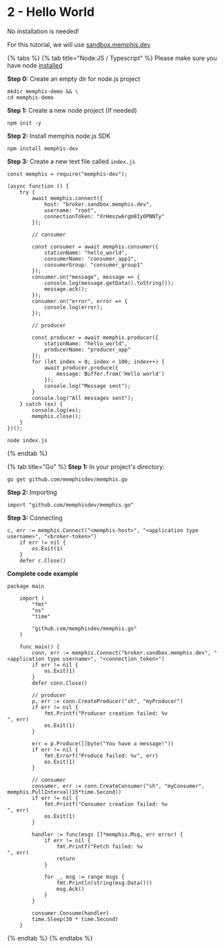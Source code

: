 # 2 - Hello World

No installation is needed!

For this tutorial, we will use [sandbox.memphis.dev](https://sandbox.memphis.dev)

{% tabs %}
{% tab title="Node.JS / Typescript" %}
Please make sure you have node [installed](https://nodejs.org/en/download/)



**Step 0:** Create an empty dir for node.js project

```
mkdir memphis-demo && \
cd memphis-demo
```

**Step 1:** Create a new node project (If needed)

```
npm init -y
```

**Step 2:** Install memphis node.js SDK

```
npm install memphis-dev
```

**Step 3:** Create a new text file called `index.js`

```
const memphis = require("memphis-dev");

(async function () {
    try {
        await memphis.connect({
            host: "broker.sandbox.memphis.dev",
            username: "root",
            connectionToken: "XrHmszw6rgm8IyOPNNTy"
        });
        
        // consumer
        
        const consumer = await memphis.consumer({
            stationName: "hello_world",
            consumerName: "consumer_app1",
            consumerGroup: "consumer_group1"
        });
        consumer.on("message", message => {
            console.log(message.getData().toString());
            message.ack();
        });
        consumer.on("error", error => {
            console.log(error);
        });

        // producer

        const producer = await memphis.producer({
            stationName: "hello_world",
            producerName: "producer_app"
        });
        for (let index = 0; index < 100; index++) {
            await producer.produce({
                message: Buffer.from('Hello world')
            });
            console.log("Message sent");
        }
        console.log("All messages sent");
    } catch (ex) {
        console.log(ex);
        memphis.close();
    }
})();
```

```
node index.js
```
{% endtab %}

{% tab title="Go" %}
**Step 1:** In your project's directory:

```
go get github.com/memphisdev/memphis.go
```

**Step 2:** Importing

```
import "github.com/memphisdev/memphis.go"
```

**Step 3:** Connecting

```
c, err := memphis.Connect("<memphis-host>", "<application type username>", "<broker-token>")
	if err != nil {
		os.Exit(1)
	}
	defer c.Close()
```

**Complete code example**

```
package main

    import (
        "fmt"
        "os"
        "time"
    
        "github.com/memphisdev/memphis.go"
    )
    
    func main() {
        conn, err := memphis.Connect("broker.sandbox.memphis.dev", "<application type username>", "<connection_token>")
        if err != nil {
            os.Exit(1)
        }
        defer conn.Close()
    
        // producer
        p, err := conn.CreateProducer("sh", "myProducer")
        if err != nil {
            fmt.Printf("Producer creation failed: %v
", err)
            os.Exit(1)
        }
    
        err = p.Produce([]byte("You have a message!"))
        if err != nil {
            fmt.Errorf("Produce failed: %v", err)
            os.Exit(1)
        }
    
        // consumer
        consumer, err := conn.CreateConsumer("sh", "myConsumer", memphis.PullInterval(15*time.Second))
        if err != nil {
            fmt.Printf("Consumer creation failed: %v
", err)
            os.Exit(1)
        }
    
        handler := func(msgs []*memphis.Msg, err error) {
            if err != nil {
                fmt.Printf("Fetch failed: %v
", err)
                return
            }
    
            for _, msg := range msgs {
                fmt.Println(string(msg.Data()))
                msg.Ack()
            }
        }
    
        consumer.Consume(handler)
        time.Sleep(30 * time.Second)
    }
```
{% endtab %}
{% endtabs %}



